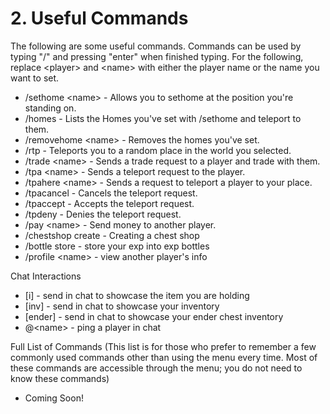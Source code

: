 # 2. Useful Commands

The following are some useful commands. Commands can be used by typing "/" and pressing "enter" when finished typing. For the following, replace \<player> and \<name> with either the player name or the name you want to set.

* /sethome \<name> - Allows you to sethome at the position you're standing on.&#x20;
* /homes - Lists the Homes you've set with /sethome and teleport to them.
* /removehome \<name> - Removes the homes you've set.
* /rtp - Teleports you to a random place in the world you selected.
* /trade \<name> - Sends a trade request to a player and trade with them.
* /tpa \<name> - Sends a teleport request to the player.
* /tpahere \<name> - Sends a request to teleport a player to your place.
* /tpacancel - Cancels the teleport request.
* /tpaccept - Accepts the teleport request.
* /tpdeny - Denies the teleport request.
* /pay \<name> - Send money to another player.
* /chestshop create - Creating a chest shop
* /bottle store - store your exp into exp bottles
* /profile \<name> - view another player's info

Chat Interactions

* \[i] - send in chat to showcase the item you are holding
* \[inv] - send in chat to showcase your inventory
* \[ender] - send in chat to showcase your ender chest inventory
* @\<name>  - ping a player in chat

Full List of Commands (This list is for those who prefer to remember a few commonly used commands other than using the menu every time. Most of these commands are accessible through the menu; you do not need to know these commands)

* Coming Soon!
